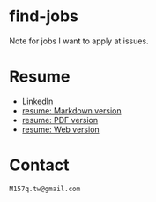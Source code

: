 # find-jobs  
  
Note for jobs I want to apply at issues.  
  
# Resume  
  
* [LinkedIn](https://tw.linkedin.com/in/shunyi)  
* [resume: Markdown version](resume.md)  
* [resume: PDF version](resume.pdf)  
* [resume: Web version](https://m157q.github.io/pages/resume)  
  
# Contact  
  
`M157q.tw@gmail.com`  
